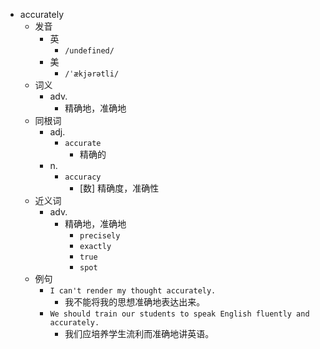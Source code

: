 - accurately
  - 发音
    - 英
      - `/undefined/`
    - 美
      - `/ˈækjərətli/`
  - 词义
    - adv.
      - 精确地，准确地
  - 同根词
    - adj.
      - `accurate`
        - 精确的
    - n.
      - `accuracy`
        - [数] 精确度，准确性
  - 近义词
    - adv.
      - 精确地，准确地
        - `precisely`
        - `exactly`
        - `true`
        - `spot`
  - 例句
    - `I can't render my thought accurately.`
      - 我不能将我的思想准确地表达出来。
    - `We should train our students to speak English fluently and accurately.`
      - 我们应培养学生流利而准确地讲英语。

